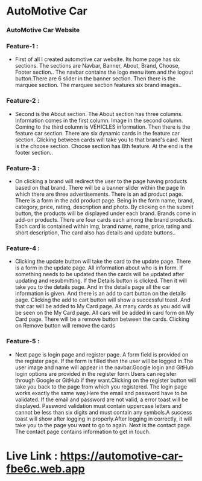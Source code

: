  <h1 className="text-2xl"> AutoMotive Car </h1>
 <h3> AutoMotive Car Website </h3>

<h3 className="text-xl"> Feature-1 : </h3>
<ul>
<li>
First of all I created automotive car website. Its home page has six sections. The sections are Navbar, Banner, About, Brand, Choose, Footer section.. The navbar contains the logo menu item and the logout button.There are 6 slider in the banner section. Then there is the marquee section. The marquee section features six brand images..
</li>
</ul>

<h3 className="text-xl"> Feature-2 : </h3>
<ul><li>
 Second is the About section. The About section has three columns. Information comes in the first column. Image in the second column. Coming to the third column is VEHICLES information. Then there is the feature car section. There are six dynamic cards in the feature car section. Clicking between cards will take you to that brand's card. Next is the choose section. Choose section has 8th feature. At the end is the footer section..
</li>
</ul>

<h3 className="text-xl"> Feature-3 : </h3>
<ul><li>
On clicking a brand will redirect the user to the page having products based on that brand. There will be a banner slider within the page In which there are three advertisements. There is an ad product page. There is a form in the add product page. Being in the form name, brand, category, price, rating, description and photo..By clicking on the submit button, the products will be displayed under each brand. Brands come in add-on products. There are four cards each among the brand products. Each card is contained within img, brand name, name, price,rating and short description, The card also has details and update buttons..
</li>
</ul>


<h3 className="text-xl"> Feature-4 : </h3>
<ul>
<li>
Clicking the update button will take the card to the update page. There is a form in the update page. All information about who is in form. If something needs to be updated then the cards will be updated after updating and resubmitting. If the Details button is clicked. Then it will take you to the details page. And in the details page all the car information is given. And there is an add to cart button on the details page. Clicking the add to cart button will show a successful toast. And that car will be added to My Card page. As many cards as you add will be seen on the My Card page. All cars will be added in card form on My Card page. There will be a remove button between the cards. Clicking on Remove button will remove the cards
</li>
</ul>


<h3 className="text-xl"> Feature-5 : </h3>
<ul><li>

Next page is login page and register page. A form field is provided on the register page. If the form is filled then the user will be logged in.The user image and name will appear in the navbar.Google login and GitHub login options are provided in the register form.Users can register through Google or GitHub if they want.Clicking on the register button will take you back to the page from which you registered. The login page works exactly the same way.Here the email and password have to be validated. If the email and password are not valid, a error toast will be displayed. Password validation must contain uppercase letters and cannot be less than six digits and must contain any symbols.A success toast will show after logging in properly.After logging in correctly, it will take you to the page you want to go to again. Next is the contact page. The contact page contains information to get in touch.
</li>
</ul>

<h1 className="text-5xl"> Live Link :
<a href="https://automotive-car-fbe6c.web.app" target="_blank" rel="brand"> https://automotive-car-fbe6c.web.app  </a>
</h1>